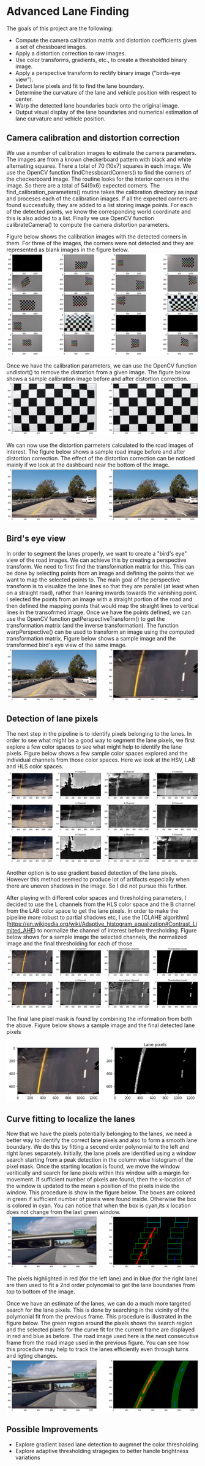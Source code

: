 # Advanced Lane Finding

The goals of this project are the following:

* Compute the camera calibration matrix and distortion coefficients given a set of chessboard images.
* Apply a distortion correction to raw images.
* Use color transforms, gradients, etc., to create a thresholded binary image.
* Apply a perspective transform to rectify binary image ("birds-eye view").
* Detect lane pixels and fit to find the lane boundary.
* Determine the curvature of the lane and vehicle position with respect to center.
* Warp the detected lane boundaries back onto the original image.
* Output visual display of the lane boundaries and numerical estimation of lane curvature and vehicle position.

[//]: # (Image References)

[image1]: ./output_images/calibration_find_corners.png
[image2]: ./output_images/calibration_result.png
[image3]: ./output_images/calibration_result_road.png
[image4]: ./output_images/perspective_projection_result.png
[image5]: ./output_images/color_space_sample1.png
[image6]: ./output_images/color_space_sample2.png
[image7]: ./output_images/color_space_sample3.png
[image8]: ./output_images/color_threshold_1.png
[image9]: ./output_images/color_threshold_2.png
[image10]: ./output_images/color_threshold_3.png
[image11]: ./output_images/lane_finding.png
[image12]: ./output_images/lane_tracking.png

## Camera calibration and distortion correction

We use a number of calibration images to estimate the camera parameters. The images are from a known checkerboard pattern with black and white
alternating squares. There a total of 70 (10x7) squares in each image. We use the OpenCV function findChessboardCorners() to find the corners
of the checkerboard image. The routine looks for the interior corners in the image. So there are a total of 54(9x6) expected corners. 
The find_calibration_parameters() routine takes the calibration directory as input and proceses each of the calibration images. If all the expected corners are found successfully, they are added to a list storing image points. For each of the detected points, we know the corresponding  world coordinate and this is also added to a list. Finally we use OpenCV function calibrateCamera() to compute the camera distortion parameters.

Figure below shows the calibration images with the detected corners in them. For three of the images, the corners were not detected and they are represented as blank images in the figure below.
![alt text][image1]

Once we have the calibration parameters, we can use the OpenCV function undistort() to remove the distortion from a given image. The figure below shows a sample calibration image before and after distortion correction.
![alt text][image2]

We can now use the distortion parmeters calculated to the road images of interest. The figure below shows a sample road image before and after distortion correction. The effect of the distortion correction can be noticed  mainly if we look at the dashboard near the bottom of the image.
![alt text][image3]

## Bird's eye view

In order to segment the lanes properly, we want to create a "bird's eye" view of the road images. We can achieve this by creating a perspective transform.  We need to first find the transformation matrix for this. This can be done by selecting points from an image and defining the points that we want to map the selected points to. The main goal of the perspective transform is to visualize the lane lines so that they are parallel (at least when on a straight road), rather than leaning inwards towards the vanishing point. I selected the points from an image with a straight portion of the road and then defined the mapping points that would map the straight lines to vertical lines in the transofrmed image. Once we have the points defined, we can use the OpenCV function getPerspectiveTransform() to get the transformation matrix (and the inverse transformation).
The function warpPerspective() can be used to transform an image using the computed transformation matrix. Figure below shows a sample image and the 
transformed bird's eye view of the same image.
![alt text][image4]

## Detection of lane pixels

The next step in the pipeline is to identify pixels belonging to the lanes. In order to see what might be a good way to segment the lane pixels, we first explore a few color spaces to see what might help to identify the lane pixels. Figure below shows a few sample color spaces explored and the individual channels from those color spaces. Here we look at the HSV, LAB and HLS color spaces.
![alt text][image5]
![alt text][image6]
![alt text][image7]

Another option is to use gradient based detection of the lane pixels. However this method seemed to produce lot of artifacts especially when there are uneven shadows in the image. So I did not pursue this further.

After playing with different color spaces and thresholding parameters, I decided to use the L channels from the HLS color space and the B channel from the LAB color space to get the lane pixels. In order to make the pipeline more robust to partial shadows etc, I use the [CLAHE algorithm] (https://en.wikipedia.org/wiki/Adaptive_histogram_equalization#Contrast_Limited_AHE) to normalize the channel of interest before thresholding. Figure below shows for a sample image the selected channels, the normalized image and the final thresholding for each of those.
![alt text][image8]
![alt text][image9]

The final lane pixel mask is found by combining the information from both the above. Figure below shows a sample image and the final detected lane pixels 

![alt text][image10]

## Curve fitting to localize the lanes

Now that we have the pixels potentially belonging to the lanes, we need a better way to identify the correct lane pixels and also to form a smooth lane boundary. We do this by fitting a second order polynomial to the left and right lanes separately. Initially, the lane pixels are identified using a window search starting from a peak detection in the column wise histogram of the pixel mask. Once the starting location is found, we move the window veritically and search for lane pixels within this window with a margin for movement. If sufficient number of pixels are found, then the x-location of the window is updated to the mean x position of the pixels inside the window. This procedure is show in the figure below. The boxes are colored in green if sufficient number of pixels were found inside. Otherwise the box is colored in cyan. You can notice that when the box is cyan,its x location does not change from the last green window.
![alt text][image11]

The pixels highlighted in red (for the left lane) and in blue (for the right lane) are then used to fit a 2nd order polynomial to get the lane boundaries from top to bottom of the image.

Once we have an estimate of the lanes, we can do a much more targeted search for the lane pixels. This is done by searching in the vicinity of the polymonial fit from the previous frame. This procedure is illustrated in the figure below. The green region around the pixels shows the search region and the selected pixels for the curve fit for the current frame are displayed in red and blue as before. The road image used here is the next consecutive frame from the road image used in the previous figure. You can see how this procedure may help to track the lanes efficiently even through turns and ligting changes.
![alt text][image12]

## Possible Improvements

* Explore gradient based lane detection to augmnet the color thresholding
* Explore adaptive thresholding stragegies to better handle brightness variations